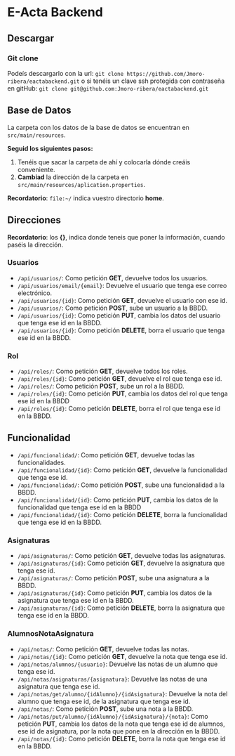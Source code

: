 # E-Acta Backend

## Descargar

### Git clone

Podeís descargarlo con la url: `git clone https://github.com/Jmoro-ribera/eactabackend.git` o si tenéis un clave ssh protegida con contraseña en gitHub: `git clone git@github.com:Jmoro-ribera/eactabackend.git`

## Base de Datos

La carpeta con los datos de la base de datos se encuentran en `src/main/resources`.

**Seguid los siguientes pasos:**

1. Tenéis que sacar la carpeta de ahí y colocarla dónde creáis conveniente.
1. **Cambiad** la dirección de la carpeta en `src/main/resources/aplication.properties`. 

**Recordatorio**: `file:~/` indica vuestro directorio **home**.

## Direcciones

**Recordatorio**: los **{}**, indica donde teneis que poner la información, cuando paséis la dirección.

### Usuarios

* `/api/usuarios/`: Como petición **GET**, devuelve todos los usuarios.
* `/api/usuarios/email/{email}`: Devuelve el usuario que tenga ese correo electrónico.
* `/api/usuarios/{id}`: Como petición **GET**, devuelve el usuario con ese id.
* `/api/usuarios/`: Como petición **POST**, sube un usuario a la BBDD.
* `/api/usuarios/{id}`: Como petición **PUT**, cambia los datos del usuario que tenga ese id en la BBDD.
* `/api/usuarios/{id}`: Como petición **DELETE**, borra el usuario que tenga ese id en la BBDD.

### Rol

* `/api/roles/`: Como petición **GET**, devuelve todos los roles.
* `/api/roles/{id}`: Como petición **GET**, devuelve el rol que tenga ese id.
* `/api/roles/`: Como petición **POST**, sube un rol a la BBDD.
* `/api/roles/{id}`: Como petición **PUT**, cambia los datos del rol que tenga ese id en la BBDD
* `/api/roles/{id}`: Como petición **DELETE**, borra el rol que tenga ese id en la BBDD.

## Funcionalidad

* `/api/funcionalidad/`: Como petición **GET**, devuelve todas las funcionalidades.
* `/api/funcionalidad/{id}`: Como petición **GET**, devuelve la funcionalidad que tenga ese id.
* `/api/funcionalidad/`: Como petición **POST**, sube una funcionalidad a la BBDD.
* `/api/funcionalidad/{id}`: Como petición **PUT**, cambia los datos de la funcionalidad que tenga ese id en la BBDD
* `/api/funcionalidad/{id}`: Como petición **DELETE**, borra la funcionalidad que tenga ese id en la BBDD.

### Asignaturas

* `/api/asignaturas/`: Como petición **GET**, devuelve todas las asignaturas.
* `/api/asignaturas/{id}`: Como petición **GET**, devuelve la asignatura que tenga ese id.
* `/api/asignaturas/`: Como petición **POST**, sube una asignatura a la BBDD.
* `/api/asignaturas/{id}`: Como petición **PUT**, cambia los datos de la asignatura que tenga ese id en la BBDD.
* `/api/asignaturas/{id}`: Como petición **DELETE**, borra la asignatura que tenga ese id en la BBDD.

### AlumnosNotaAsignatura

* `/api/notas/`: Como petición **GET**, devuelve todas las notas.
* `/api/notas/{id}`: Como petición **GET**, devuelve la nota que tenga ese id.
* `/api/notas/alumnos/{usuario}`: Devuelve las notas de un alumno que tenga ese id.
* `/api/notas/asignaturas/{asignatura}`: Devuelve las notas de una asignatura que tenga ese id.
* `/api/notas/get/alumno/{idAlumno}/{idAsignatura}`: Devuelve la nota del alumno que tenga ese id, de la asignatura que tenga ese id.
* `/api/notas/`: Como petición **POST**, sube una nota a la BBDD.
* `/api/notas/put/alumno/{idAlumno}/{idAsignatura}/{nota}`: Como petición **PUT**, cambia los datos de la nota que tenga ese id de alumnos, ese id de asignatura, por la nota que pone en la dirección en la BBDD.
* `/api/notas/{id}`: Como petición **DELETE**, borra la nota que tenga ese id en la BBDD.